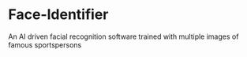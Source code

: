 # Face-Identifier
 An AI driven facial recognition software trained with multiple images of famous sportspersons
